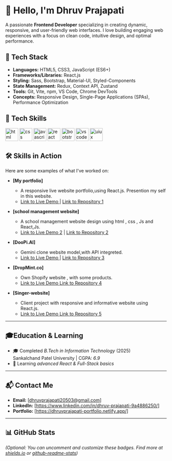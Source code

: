 # 👋 Hello, I'm Dhruv Prajapati

A passionate **Frontend Developer** specializing in creating dynamic, responsive, and user-friendly web interfaces. I love building engaging web experiences with a focus on clean code, intuitive design, and optimal performance.

## 🚀 Tech Stack

* **Languages:** HTML5, CSS3, JavaScript (ES6+)
* **Frameworks/Libraries:** React.js
* **Styling:** Sass, Bootstrap, Material-UI, Styled-Components
* **State Management:** Redux, Context API, Zustand
* **Tools:** Git, Vite, npm, VS Code, Chrome DevTools
* **Concepts:** Responsive Design, Single-Page Applications (SPAs), Performance Optimization

## 🚀 Tech Skills  

<p align="left">
  <!-- HTML -->
  <img src="https://cdn.jsdelivr.net/gh/devicons/devicon/icons/html5/html5-original.svg" alt="html" width="40" height="40"/>
  <!-- CSS -->
  <img src="https://cdn.jsdelivr.net/gh/devicons/devicon/icons/css3/css3-original.svg" alt="css" width="40" height="40"/>
  <!-- JavaScript -->
  <img src="https://cdn.jsdelivr.net/gh/devicons/devicon/icons/javascript/javascript-original.svg" alt="javascript" width="40" height="40"/>
  <!-- React -->
  <img src="https://cdn.jsdelivr.net/gh/devicons/devicon/icons/react/react-original.svg" alt="react" width="40" height="40"/>
  <!-- Bootstrap -->
  <img src="https://cdn.jsdelivr.net/gh/devicons/devicon/icons/bootstrap/bootstrap-original.svg" alt="bootstrap" width="40" height="40"/>
  <!-- VS Code -->
  <img src="https://cdn.jsdelivr.net/gh/devicons/devicon/icons/vscode/vscode-original.svg" alt="vscode" width="40" height="40"/>
  <!-- UI/UX (using Figma as common UI/UX tool) -->
  <img src="https://cdn.jsdelivr.net/gh/devicons/devicon/icons/figma/figma-original.svg" alt="uiux" width="40" height="40"/>
</p>


## 🛠️ Skills in Action

Here are some examples of what I've worked on:

* **[My portfolio]**
    * A responsive live website portfolio,using React.js. Presention my self in this website.
    * [Link to Live Demo ](https://dhruvprajapati-portfolio.netlify.app/) | [Link to Repository 1](https://github.com/Dhr-v20/My-Portfolio)

* **[school management website]**
    * A school management website design using html , css , Js and React,Js.
    * [Link to Live Demo 2](https://wbsite2.netlify.app/) | [Link to Repository 2](https://github.com/Dhr-v20/website)

* **[DooPi.AI]**
    * Gemini clone website model,with API integreted.
    * [Link to Live Demo ](https://doopi.netlify.app/) | [Link to Repository 3](https://github.com/Dhr-v20/Doopi.AI)
      
 
* **[DropMint.co]**
    * Own Shopify website , with some products.
    * [Link to Live Demo ](https://dropmint.co/) [Link to Repository 4](https://github.com/Dhr-v20/DropMint.git) 
      
* **[Singer-website]**
    * Client project with responsive and informative website using React.js.
    * [Link to Live Demo ](https://virenprajapati.netlify.app/) [Link to Repository 5](https://github.com/Dhr-v20/Singer-site)
---

## 🎓Education & Learning  

- 🎓 Completed *B.Tech in Information Technology* (2025)  
  Sankalchand Patel University | CGPA: *6.9*    
- 🌱 Learning *advanced React & Full-Stack basics*
---

## 📬 Contact Me

* **Email:** [dhruvprajapati20503@gmail.com]
* **LinkedIn:** [https://www.linkedin.com/in/dhruv-prajapati-9a4886250/]
* **Portfolio:** [https://dhruvprajapati-portfolio.netlify.app/]

---

## 📊 GitHub Stats

*(Optional: You can uncomment and customize these badges. Find more at [shields.io](https://shields.io/) or [github-readme-stats](https://github.com/anuraghazra/github-readme-stats))*

